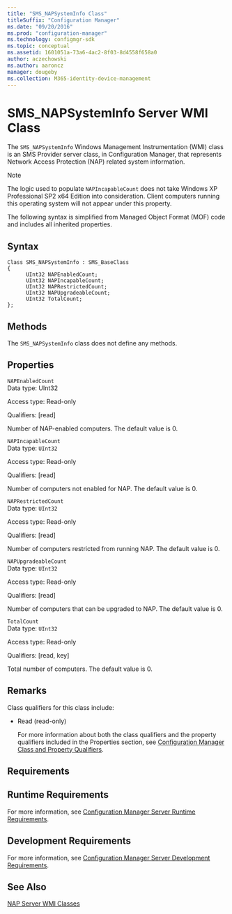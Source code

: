 ```yaml
---
title: "SMS_NAPSystemInfo Class"
titleSuffix: "Configuration Manager"
ms.date: "09/20/2016"
ms.prod: "configuration-manager"
ms.technology: configmgr-sdk
ms.topic: conceptual
ms.assetid: 1601051a-73a6-4ac2-8f03-8d4558f658a0
author: aczechowski
ms.author: aaroncz
manager: dougeby
ms.collection: M365-identity-device-management
---
```

# SMS_NAPSystemInfo Server WMI Class
The `SMS_NAPSystemInfo` Windows Management Instrumentation (WMI) class is an SMS Provider server class, in Configuration Manager, that represents Network Access Protection (NAP) related system information.  

> [!NOTE]
>  The logic used to populate `NAPIncapableCount` does not take Windows XP Professional SP2 x64 Edition into consideration. Client computers running this operating system will not appear under this property.  

 The following syntax is simplified from Managed Object Format (MOF) code and includes all inherited properties.  

## Syntax  

```  
Class SMS_NAPSystemInfo : SMS_BaseClass  
{  
      UInt32 NAPEnabledCount;  
      UInt32 NAPIncapableCount;  
      UInt32 NAPRestrictedCount;  
      UInt32 NAPUpgradeableCount;  
      UInt32 TotalCount;  
};  
```  

## Methods  
 The `SMS_NAPSystemInfo` class does not define any methods.  

## Properties  
 `NAPEnabledCount`  
 Data type: UInt32  

 Access type: Read-only  

 Qualifiers: [read]  

 Number of NAP-enabled computers. The default value is 0.  

 `NAPIncapableCount`  
 Data type: `UInt32`  

 Access type: Read-only  

 Qualifiers: [read]  

 Number of computers not enabled for NAP. The default value is 0.  

 `NAPRestrictedCount`  
 Data type: `UInt32`  

 Access type: Read-only  

 Qualifiers: [read]  

 Number of computers restricted from running NAP. The default value is 0.  

 `NAPUpgradeableCount`  
 Data type: `UInt32`  

 Access type: Read-only  

 Qualifiers: [read]  

 Number of computers that can be upgraded to NAP. The default value is 0.  

 `TotalCount`  
 Data type: `UInt32`  

 Access type: Read-only  

 Qualifiers: [read, key]  

 Total number of computers. The default value is 0.  

## Remarks  
 Class qualifiers for this class include:  

- Read (read-only)  

  For more information about both the class qualifiers and the property qualifiers included in the Properties section, see [Configuration Manager Class and Property Qualifiers](../../../develop/reference/misc/class-and-property-qualifiers.md).  

## Requirements  

## Runtime Requirements  
 For more information, see [Configuration Manager Server Runtime Requirements](../../../develop/core/reqs/server-runtime-requirements.md).  

## Development Requirements  
 For more information, see [Configuration Manager Server Development Requirements](../../../develop/core/reqs/server-development-requirements.md).  

## See Also  
 [NAP Server WMI Classes](../../../develop/reference/misc/nap-server-wmi-classes.md)
